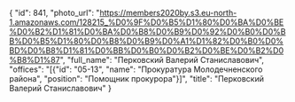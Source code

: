 {
    "id": 841,
    "photo_url": "https://members2020by.s3.eu-north-1.amazonaws.com/128215_%D0%9F%D0%B5%D1%80%D0%BA%D0%BE%D0%B2%D1%81%D0%BA%D0%B8%D0%B9%D0%92%D0%B0%D0%BB%D0%B5%D1%80%D0%B8%D0%B9%D0%A1%D1%82%D0%B0%D0%BD%D0%B8%D1%81%D0%BB%D0%B0%D0%B2%D0%BE%D0%B2%D0%B8%D1%87",
    "full_name": "Перковский Валерий Станиславович",
    "offices": "[{\"id\": \"05-13\", \"name\": \"Прокуратура Молодечненского района\", \"position\": \"Помощник прокурора\"}]",
    "title": "Перковский Валерий Станиславович"
}